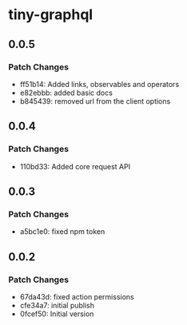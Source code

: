# tiny-graphql

## 0.0.5

### Patch Changes

- ff51b14: Added links, observables and operators
- e82ebbb: added basic docs
- b845439: removed url from the client options

## 0.0.4

### Patch Changes

- 110bd33: Added core request API

## 0.0.3

### Patch Changes

- a5bc1e0: fixed npm token

## 0.0.2

### Patch Changes

- 67da43d: fixed action permissions
- cfe34a7: initial publish
- 0fcef50: Initial version
